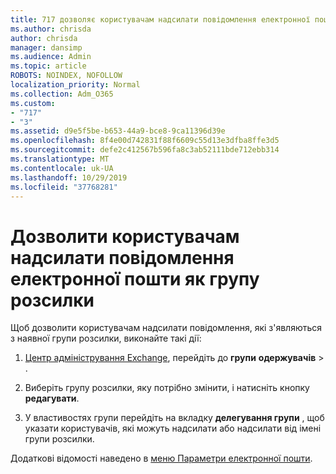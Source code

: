 ```yaml
---
title: 717 дозволяє користувачам надсилати повідомлення електронної пошти як список розсилки
ms.author: chrisda
author: chrisda
manager: dansimp
ms.audience: Admin
ms.topic: article
ROBOTS: NOINDEX, NOFOLLOW
localization_priority: Normal
ms.collection: Adm_O365
ms.custom:
- "717"
- "3"
ms.assetid: d9e5f5be-b653-44a9-bce8-9ca11396d39e
ms.openlocfilehash: 8f4e00d742831f88f6609c55d13e3dfba8ffe3d5
ms.sourcegitcommit: defe2c412567b596fa8c3ab52111bde712ebb314
ms.translationtype: MT
ms.contentlocale: uk-UA
ms.lasthandoff: 10/29/2019
ms.locfileid: "37768281"
---
```

# <a name="allow-users-to-send-email-as-a-distribution-group"></a>Дозволити користувачам надсилати повідомлення електронної пошти як групу розсилки

Щоб дозволити користувачам надсилати повідомлення, які з'являються з наявної групи розсилки, виконайте такі дії:

1. [Центр адміністрування Exchange](https://outlook.office365.com/ecp/), перейдіть до **групи** **одержувачів** \> .

2. Виберіть групу розсилки, яку потрібно змінити, і натисніть кнопку **редагувати**.

3. У властивостях групи перейдіть на вкладку **делегування групи** , щоб указати користувачів, які можуть надсилати або надсилати від імені групи розсилки.

Додаткові відомості наведено в [меню Параметри електронної пошти](https://technet.microsoft.com/library/bb124513.aspx#groupdelegation).
